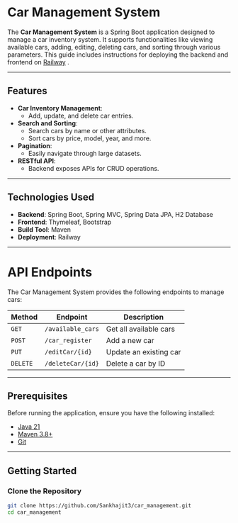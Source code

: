 # Car Management System

The **Car Management System** is a Spring Boot application designed to manage a car inventory system. It supports functionalities like viewing available cars, adding, editing, deleting cars, and sorting through various parameters. This guide includes instructions for deploying the backend and frontend on [Railway](https://railway.app/) .

---

## Features

- **Car Inventory Management**:
  - Add, update, and delete car entries.
- **Search and Sorting**:
  - Search cars by name or other attributes.
  - Sort cars by price, model, year, and more.
- **Pagination**:
  - Easily navigate through large datasets.
- **RESTful API**:
  - Backend exposes APIs for CRUD operations.

---

## Technologies Used

- **Backend**: Spring Boot, Spring MVC, Spring Data JPA, H2 Database
- **Frontend**: Thymeleaf, Bootstrap
- **Build Tool**: Maven
- **Deployment**: Railway

---

# API Endpoints

The Car Management System provides the following endpoints to manage cars:

| **Method** | **Endpoint**        | **Description**               |
|------------|---------------------|-------------------------------|
| `GET`      | `/available_cars`   | Get all available cars        |
| `POST`     | `/car_register`     | Add a new car                 |
| `PUT`      | `/editCar/{id}`     | Update an existing car        |
| `DELETE`   | `/deleteCar/{id}`   | Delete a car by ID            |


---

## Prerequisites

Before running the application, ensure you have the following installed:

- [Java 21](https://openjdk.org/projects/jdk/21/)
- [Maven 3.8+](https://maven.apache.org/download.cgi)
- [Git](https://git-scm.com/)

---

## Getting Started

### Clone the Repository

```bash
git clone https://github.com/Sankhajit3/car_management.git
cd car_management
 
